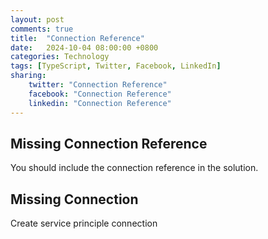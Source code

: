 ```yaml
---
layout: post
comments: true
title:  "Connection Reference"
date:   2024-10-04 08:00:00 +0800
categories: Technology
tags: [TypeScript, Twitter, Facebook, LinkedIn]
sharing:
    twitter: "Connection Reference"
    facebook: "Connection Reference"
    linkedin: "Connection Reference"
---
```


## Missing Connection Reference
You should include the connection reference in the solution.

## Missing Connection
Create service principle connection 


